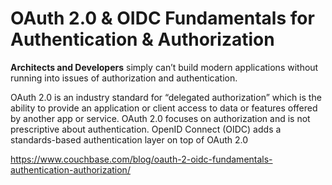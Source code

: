# OAuth 2.0 & OIDC Fundamentals for Authentication & Authorization

**Architects and Developers** simply can’t build modern applications without running into issues of authorization and authentication.

OAuth 2.0 is an industry standard for “delegated authorization” which is the ability to provide an application or client access to data or features offered by another app or service. OAuth 2.0 focuses on authorization and is not prescriptive about authentication. OpenID Connect (OIDC) adds a standards-based authentication layer on top of OAuth 2.0


https://www.couchbase.com/blog/oauth-2-oidc-fundamentals-authentication-authorization/
